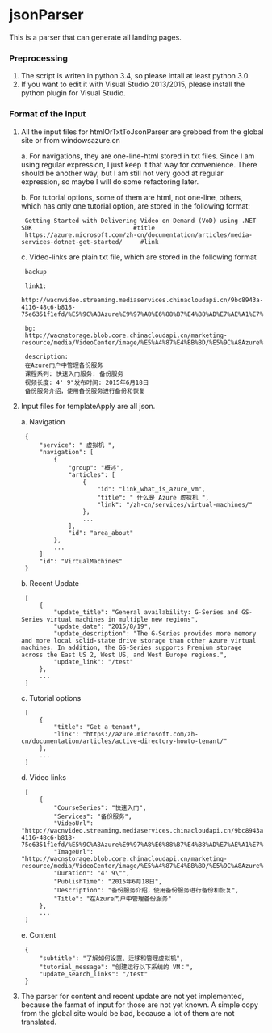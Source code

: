 # jsonParser
This is a parser that can generate all landing pages.

### Preprocessing
1. The script is writen in python 3.4, so please intall at least python 3.0.
2. If you want to edit it with Visual Studio 2013/2015, please install the python plugin for Visual Studio.

### Format of the input
1. All the input files for htmlOrTxtToJsonParser are grebbed from the global site or from windowsazure.cn

	a. For navigations, they are one-line-html stored in txt files. Since I am using regular expression, I just keep it that way for convenience. There should be another way, but I am still not very good at regular expression, so maybe I will do some refactoring later.

    b. For tutorial options, some of them are html, not one-line, others, which has only one tutorial option, are stored in the following format:
		
		Getting Started with Delivering Video on Demand (VoD) using .NET SDK							#title
		https://azure.microsoft.com/zh-cn/documentation/articles/media-services-dotnet-get-started/ 	#link

	c. Video-links are plain txt file, which are stored in the following format

		backup

		link1:
		http://wacnvideo.streaming.mediaservices.chinacloudapi.cn/9bc8943a-4116-48c6-b818-75e6351f1efd/%E5%9C%A8Azure%E9%97%A8%E6%88%B7%E4%B8%AD%E7%AE%A1%E7%90%86%E5%A4%87%E4%BB%BD%E6%9C%8D%E5%8A%A1.ism/Manifest

		bg:
		http://wacnstorage.blob.core.chinacloudapi.cn/marketing-resource/media/VideoCenter/image/%E5%A4%87%E4%BB%BD/%E5%9C%A8Azure%E9%97%A8%E6%88%B7%E4%B8%AD%E7%AE%A1%E7%90%86%E5%A4%87%E4%BB%BD%E6%9C%8D%E5%8A%A1.png

		description:
		在Azure门户中管理备份服务
		课程系列: 快速入门服务: 备份服务
		视频长度: 4' 9"发布时间: 2015年6月18日
		备份服务介绍，使用备份服务进行备份和恢复

2. Input files for templateApply are all json.

	a. Navigation
		
		{
    		"service": " 虚拟机 ",
    		"navigation": [
        		{
            		"group": "概述",
            		"articles": [
                		{
                    		"id": "link_what_is_azure_vm",
                    		"title": " 什么是 Azure 虚拟机 ",
                    		"link": "/zh-cn/services/virtual-machines/"
                		},
                		...
            		],
            		"id": "area_about"
        		},
				...
			]
			"id": "VirtualMachines"
		}

	b. Recent Update
		
		[
    		{
        		"update_title": "General availability: G-Series and GS-Series virtual machines in multiple new regions",
        		"update_date": "2015/8/19",
        		"update_description": "The G-Series provides more memory and more local solid-state drive storage than other Azure virtual machines. In addition, the GS-Series supports Premium storage across the East US 2, West US, and West Europe regions.",
        		"update_link": "/test"
    		},
    		...
		]

	c. Tutorial options

		[
    		{
        		"title": "Get a tenant",
        		"link": "https://azure.microsoft.com/zh-cn/documentation/articles/active-directory-howto-tenant/"
    		},
    		...
		]

	d. Video links
		
		[
    		{
        		"CourseSeries": "快速入门",
        		"Services": "备份服务",
        		"VideoUrl": "http://wacnvideo.streaming.mediaservices.chinacloudapi.cn/9bc8943a-4116-48c6-b818-75e6351f1efd/%E5%9C%A8Azure%E9%97%A8%E6%88%B7%E4%B8%AD%E7%AE%A1%E7%90%86%E5%A4%87%E4%BB%BD%E6%9C%8D%E5%8A%A1.ism/Manifest",
        		"ImageUrl": "http://wacnstorage.blob.core.chinacloudapi.cn/marketing-resource/media/VideoCenter/image/%E5%A4%87%E4%BB%BD/%E5%9C%A8Azure%E9%97%A8%E6%88%B7%E4%B8%AD%E7%AE%A1%E7%90%86%E5%A4%87%E4%BB%BD%E6%9C%8D%E5%8A%A1.png",
        		"Duration": "4' 9\"",
        		"PublishTime": "2015年6月18日",
        		"Description": "备份服务介绍，使用备份服务进行备份和恢复",
        		"Title": "在Azure门户中管理备份服务"
    		},
			...
		]

	e. Content

		{
    		"subtitle": "了解如何设置、迁移和管理虚拟机",
    		"tutorial_message": "创建运行以下系统的 VM：",
    		"update_search_links": "/test"
		}


3. The parser for content and recent update are not yet implemented, because the farmat of input for those are not yet known. A simple copy from the global site would be bad, because a lot of them are not translated.